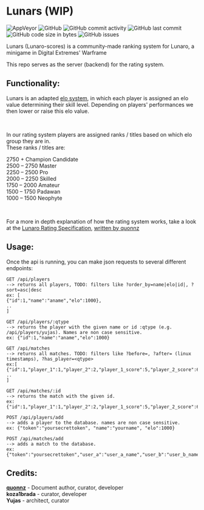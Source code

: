 
# Lunars (WIP)
<div>


![AppVeyor](https://img.shields.io/appveyor/build/kozabrada123/Lunars?style=flat-square)
![GitHub](https://img.shields.io/github/license/kozabrada123/Lunars?style=flat-square)
![GitHub commit activity](https://img.shields.io/github/commit-activity/m/kozabrada123/Lunars?style=flat-square)
![GitHub last commit](https://img.shields.io/github/last-commit/kozabrada123/Lunars?style=flat-square)
![GitHub code size in bytes](https://img.shields.io/github/languages/code-size/kozabrada123/Lunars?style=flat-square)
![GitHub issues](https://img.shields.io/github/issues/kozabrada123/Lunars?style=flat-square)

</div>

Lunars (Lunaro-scores) is a community-made ranking system for Lunaro, a minigame in Digital Extremes' Warframe

This repo serves as the server (backend) for the rating system.



## Functionality: 

Lunars is an adapted [elo system](https://en.wikipedia.org/wiki/Elo_rating_system), in which each player is assigned an elo value determining their skill level.
Depending on players' performances we then lower or raise this elo value.

<br/>

In our rating system players are assigned ranks / titles based on which elo group they are in.
<br/>
These ranks / titles are:
<br/>

2750   +          Champion Candidate
<br/>
2500   –  2750    Master
<br/>
2250   –  2500    Pro
<br/>
2000   –  2250    Skilled
<br/>
1750   –  2000    Amateur
<br/>
1500   –  1750    Padawan
<br/>
1000   –  1500    Neophyte
<br/>


<br/>

For a more in depth explanation of how the rating system works, take a look at the [Lunaro Rating Specification](https://github.com/kozabrada123/Lunars/blob/main/resources/lunaro-rating-specification.pdf), [written by quonnz](#credits)

## Usage:

Once the api is running, you can make json requests to several different endpoints:

```
GET /api/players
--> returns all players, TODO: filters like ?order_by=name|elo|id|, ?sort=asc|desc
ex: [
{"id":1,"name":"aname","elo":1000},
..
]

GET /api/players/:qtype
--> returns the player with the given name or id :qtype (e.g. /api/players/yujas). Names are non case sensitive.
ex: {"id":1,"name":"aname","elo":1000}

GET /api/matches
--> returns all matches. TODO: filters like ?before=, ?after= (linux timestamps), ?has_player=<qtype>
ex:[
{"id":1,"player_1":1,"player_2":2,"player_1_score":5,"player_2_score":6,"player_1_elo_change":2,"player_2_elo_change":-2,"epoch":1658084340936},
..
]

GET /api/matches/:id
--> returns the match with the given id.
ex: {"id":1,"player_1":1,"player_2":2,"player_1_score":5,"player_2_score":6,"player_1_elo_change":2,"player_2_elo_change":-2,"epoch":1658084340936}

POST /api/players/add
--> adds a player to the database. names are non case sensitive.
ex: {"token":"yoursecrettoken", "name":"yourname", "elo":1000}

POST /api/matches/add
--> adds a match to the database.
ex: {"token":"yoursecrettoken","user_a":"user_a_name","user_b":"user_b_name","score_a":5,"score_b":6,"ping_a":0,"ping_b":10}
```

## Credits:

**[quonnz](https://github.com/imatpot)** - Document author, curator, developer
<br/>
**koza1brada** - curator, developer
<br/>
**Yujas** - architect, curator
